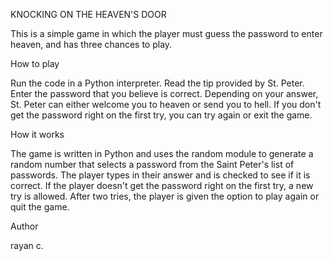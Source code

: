 KNOCKING ON THE HEAVEN'S DOOR

This is a simple game in which the player must guess the password to enter heaven, and has three chances to play.

How to play

Run the code in a Python interpreter.
Read the tip provided by St. Peter.
Enter the password that you believe is correct.
Depending on your answer, St. Peter can either welcome you to heaven or send you to hell.
If you don't get the password right on the first try, you can try again or exit the game.

How it works

The game is written in Python and uses the random module to generate a random number that selects a password from the Saint Peter's list of passwords.
The player types in their answer and is checked to see if it is correct.
If the player doesn't get the password right on the first try, a new try is allowed.
After two tries, the player is given the option to play again or quit the game.

Author

rayan c.
